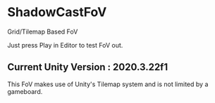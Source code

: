 # ShadowCastFoV
Grid/Tilemap Based FoV

Just press Play in Editor to test FoV out.

Current Unity Version : 2020.3.22f1
-------------
This FoV makes use of Unity's Tilemap system and is not limited by a gameboard.
